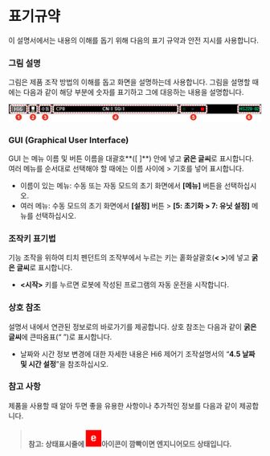 # 표기규약

이 설명서에서는 내용의 이해를 돕기 위해 다음의 표기 규약과 안전 지시를 사용합니다.

### 그림 설명

그림은 제품 조작 방법의 이해를 돕고 화면을 설명하는데 사용합니다. 그림을 설명할 때에는 다음과 같이 해당 부분에 숫자를 표기하고 그에 대응하는 내용을 설명합니다.

![](../.gitbook/assets/image_explan.png)



### GUI \(Graphical User Interface\)

GUI 는 메뉴 이름 및 버튼 이름을 대괄호**\(\[ \]**\) 안에 넣고 **굵은 글씨**로 표시합니다. 여러 메뉴를 순서대로 선택해야 할 때에는 이름 사이에 &gt; 기호를 넣어 표시합니다.

* 이름이 있는 메뉴: 수동 또는 자동 모드의 초기 화면에서 **\[메뉴\]** 버튼을 선택하십시오.
* 여러 메뉴: 수동 모드의 초기 화면에서 **\[설정\]** 버튼 &gt; **\[5: 초기화 &gt; 7: 유닛 설정\]** 메뉴를 선택하십시오.



### 조작키 표기법

기능 조작을 위하여 티치 펜던트의 조작부에서 누르는 키는 홑화살괄호\(**&lt; &gt;**\)에 넣고 **굵은 글씨**로 표시합니다.

* **&lt;시작&gt;** 키를 누르면 로봇에 작성된 프로그램의 자동 운전을 시작합니다.



### 상호 참조

설명서 내에서 연관된 정보로의 바로가기를 제공합니다. 상호 참조는 다음과 같이 **굵은 글씨**에 큰따옴표\(“ ”\)로 표시합니다.

* 날짜와 시간 정보 변경에 대한 자세한 내용은 Hi6 제어기 조작설명서의 “**4.5 날짜 및 시간 설정**”을 참조하십시오.



### 참고 사항

제품을 사용할 때 알아 두면 좋을 유용한 사항이나 추가적인 정보를 다음과 같이 제공합니다.

> #### 참고: 상태표시줄에 ![](../.gitbook/assets/engineer.png)아이콘이 깜빡이면 엔지니어모드 상태입니다.

